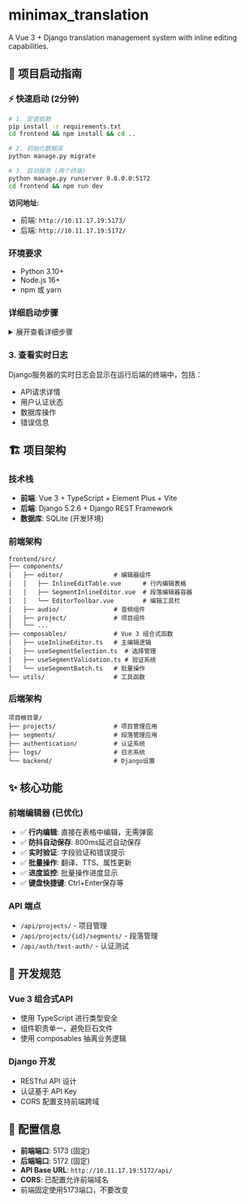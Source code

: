 # minimax_translation

A Vue 3 + Django translation management system with inline editing capabilities.

## 🚀 项目启动指南

### ⚡ 快速启动 (2分钟)

```bash
# 1. 安装依赖
pip install -r requirements.txt
cd frontend && npm install && cd ..

# 2. 初始化数据库
python manage.py migrate

# 3. 启动服务 (两个终端)
python manage.py runserver 0.0.0.0:5172
cd frontend && npm run dev
```

**访问地址**:
- 前端: `http://10.11.17.19:5173/`
- 后端: `http://10.11.17.19:5172/`

### 环境要求
- Python 3.10+
- Node.js 16+
- npm 或 yarn

### 详细启动步骤

<details>
<summary>展开查看详细步骤</summary>

#### 1. 启动后端 Django 服务器

```bash
# 在项目根目录
cd /home/Devin/minimax_translation

# 启动Django开发服务器
python3 manage.py runserver 0.0.0.0:5172
```

**后端地址**: `http://10.11.17.19:5172/`

#### 2. 启动前端 Vue 应用

```bash
# 在新的终端窗口
cd /home/Devin/minimax_translation/frontend

# 启动前端开发服务器
npm run dev
```

**前端地址**: `http://10.11.17.19:5173/`

</details>

### 3. 查看实时日志

Django服务器的实时日志会显示在运行后端的终端中，包括：
- API请求详情
- 用户认证状态
- 数据库操作
- 错误信息

## 🏗️ 项目架构

### 技术栈
- **前端**: Vue 3 + TypeScript + Element Plus + Vite
- **后端**: Django 5.2.6 + Django REST Framework
- **数据库**: SQLite (开发环境)

### 前端架构
```
frontend/src/
├── components/
│   ├── editor/              # 编辑器组件
│   │   ├── InlineEditTable.vue      # 行内编辑表格
│   │   ├── SegmentInlineEditor.vue  # 段落编辑器容器
│   │   └── EditorToolbar.vue        # 编辑工具栏
│   ├── audio/               # 音频组件
│   ├── project/             # 项目组件
│   └── ...
├── composables/             # Vue 3 组合式函数
│   ├── useInlineEditor.ts   # 主编辑逻辑
│   ├── useSegmentSelection.ts  # 选择管理
│   ├── useSegmentValidation.ts # 验证系统
│   └── useSegmentBatch.ts   # 批量操作
└── utils/                   # 工具函数
```

### 后端架构
```
项目根目录/
├── projects/                # 项目管理应用
├── segments/                # 段落管理应用
├── authentication/          # 认证系统
├── logs/                    # 日志系统
└── backend/                 # Django设置
```

## ✨ 核心功能

### 前端编辑器 (已优化)
- ✅ **行内编辑**: 直接在表格中编辑，无需弹窗
- ✅ **防抖自动保存**: 800ms延迟自动保存
- ✅ **实时验证**: 字段验证和错误提示
- ✅ **批量操作**: 翻译、TTS、属性更新
- ✅ **进度监控**: 批量操作进度显示
- ✅ **键盘快捷键**: Ctrl+Enter保存等

### API 端点
- `/api/projects/` - 项目管理
- `/api/projects/{id}/segments/` - 段落管理
- `/api/auth/test-auth/` - 认证测试

## 🔧 开发规范

### Vue 3 组合式API
- 使用 TypeScript 进行类型安全
- 组件职责单一，避免巨石文件
- 使用 composables 抽离业务逻辑

### Django 开发
- RESTful API 设计
- 认证基于 API Key
- CORS 配置支持前端跨域

## 📝 配置信息

- **前端端口**: 5173 (固定)
- **后端端口**: 5172 (固定)
- **API Base URL**: `http://10.11.17.19:5172/api/`
- **CORS**: 已配置允许前端域名
- 前端固定使用5173端口，不要改变